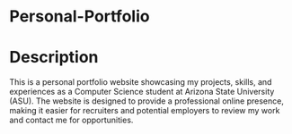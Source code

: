 # Personal-Portfolio
# Description
This is a personal portfolio website showcasing my projects, skills, and experiences as a Computer Science student at Arizona State University (ASU). The website is designed to provide a professional online presence, making it easier for recruiters and potential employers to review my work and contact me for opportunities.
